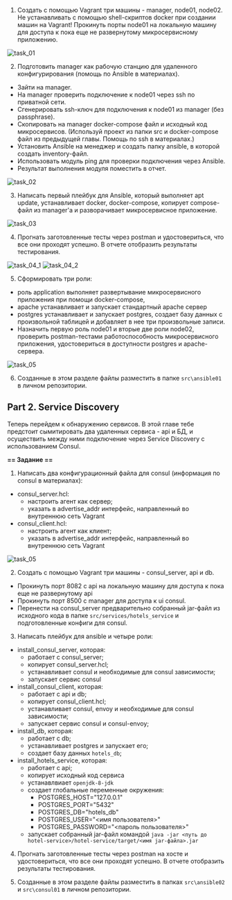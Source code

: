 1) Создать с помощью Vagrant три машины - manager, node01, node02. Не устанавливать с помощью shell-скриптов docker при создании машин на Vagrant! Прокинуть порты node01 на локальную машину для доступа к пока еще не развернутому микросервисному приложению.

![task_01](../misc/images/task_01.png)

2) Подготовить manager как рабочую станцию для удаленного конфигурирования (помощь по Ansible в материалах).
- Зайти на manager. 
- На manager проверить подключение к node01 через ssh по приватной сети. 
- Сгенерировать ssh-ключ для подключения к node01 из manager (без passphrase). 
- Скопировать на manager docker-compose файл и исходный код микросервисов. (Используй проект из папки src и docker-compose файл из предыдущей главы. Помощь по ssh в материалах.)
- Установить Ansible на менеджер и создать папку ansible, в которой создать inventory-файл. 
- Использовать модуль ping для проверки подключения через Ansible. 
- Результат выполнения модуля поместить в отчет.


![task_02](../misc/images/task_02.png)


3) Написать первый плейбук для Ansible, который выполняет apt update, устанавливает docker, docker-compose, копирует compose-файл из manager'а и разворачивает микросервисное приложение. 

![task_03](../misc/images/task_03.png)


4) Прогнать заготовленные тесты через postman и удостовериться, что все они проходят успешно. В отчете отобразить результаты тестирования.

![task_04_1](../misc/images/task_04_1.png)
![task_04_2](../misc/images/task_04_2.png)


5) Сформировать три роли: 
 - роль application выполняет развертывание микросервисного приложения при помощи docker-compose,
 - apache устанавливает и запускает стандартный apache сервер
 - postgres устанавливает и запускает postgres, создает базу данных с произвольной таблицей и добавляет в нее три произвольные записи. 
 - Назначить первую роль node01 и вторые две роли node02, проверить postman-тестами работоспособность микросервисного приложения, удостовериться в доступности postgres и apache-сервера. 

![task_05](../misc/images/task_05.png)

6) Созданные в этом разделе файлы разместить в папке `src\ansible01` в личном репозитории.

## Part 2. Service Discovery

Теперь перейдем к обнаружению сервисов. В этой главе тебе предстоит cымитировать два удаленных сервиса - api и БД, и осуществить между ними подключение через Service Discovery с использованием Consul.

**== Задание ==**

1) Написать два конфигурационный файла для consul (информация по consul в материалах):
- consul_server.hcl:
   - настроить агент как сервер;
   - указать в advertise_addr интерфейс, направленный во внутреннюю сеть Vagrant
- consul_client.hcl:
   - настроить агент как клиент;
   - указать в advertise_addr интерфейс, направленный во внутреннюю сеть Vagrant
   
![task_05](../misc/images/part_02_ex_01.png)

2) Создать с помощью Vagrant три машины - consul_server, api и db. 
- Прокинуть порт 8082 с api на локальную машину для доступа к пока еще не развернутому api
- Прокинуть порт 8500 с manager для доступа к ui consul. 
- Перенести на consul_server предварительно собранный jar-файл из исходного кода в папке `src/services/hotels_service` и подготовленные конфиги для consul.

3) Написать плейбук для ansible и четыре роли: 
- install_consul_server, которая:
   - работает с consul_server;
   - копирует consul_server.hcl;
   - устанавливает consul и необходимые для consul зависимости;
   - запускает сервис consul
- install_consul_client, которая:
   - работает с api и db;
   - копирует consul_client.hcl;
   - устанавливает consul, envoy и необходимые для consul зависимости; 
   - запускает сервис consul и consul-envoy;
- install_db, которая:
   - работает с db;
   - устанавливает postgres и запускает его;
   - создает базу данных `hotels_db`;
- install_hotels_service, которая:
   - работает с api;
   - копирует исходный код сервиса
   - устанавлвиает `openjdk-8-jdk`
   - создает глобальные переменные окружения:
      - POSTGRES_HOST="127.0.0.1"
      - POSTGRES_PORT="5432"
      - POSTGRES_DB="hotels_db"
      - POSTGRES_USER="<имя пользователя>"
      - POSTGRES_PASSWORD="<пароль пользователя>"
   - запускает собранный jar-файл командой `java -jar <путь до hotel-service>/hotel-service/target/<имя jar-файла>.jar`

4) Прогнать заготовленные тесты через postman на хосте и удостовериться, что все они проходят успешно. В отчете отобразить результаты тестирования.

5) Созданные в этом разделе файлы разместить в папках `src\ansible02` и `src\consul01` в личном репозитории.

